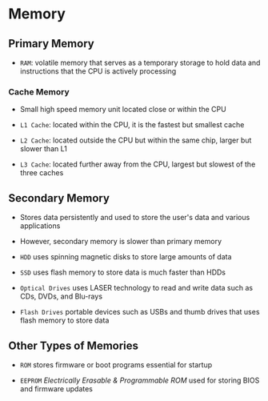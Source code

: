 # Memory

## Primary Memory

- `RAM`: volatile memory that serves as a temporary storage to hold data and
instructions that the CPU is actively processing

### Cache Memory

- Small high speed memory unit located close or within the CPU

- `L1 Cache`: located within the CPU, it is the fastest but smallest cache

- `L2 Cache`: located outside the CPU but within the same chip, larger but slower
than L1

- `L3 Cache`: located further away from the CPU, largest but slowest of the three
caches

## Secondary Memory

- Stores data persistently and used to store the user's data and various applications

- However, secondary memory is slower than primary memory

- `HDD` uses spinning magnetic disks to store large amounts of data

- `SSD` uses flash memory to store data is much faster than HDDs

- `Optical Drives` uses LASER technology to read and write data such as CDs, DVDs,
and Blu-rays

- `Flash Drives` portable devices such as USBs and thumb drives that uses flash
memory to store data

## Other Types of Memories

- `ROM` stores firmware or boot programs essential for startup

- `EEPROM` *Electrically Erasable & Programmable ROM* used for storing BIOS and
firmware updates

